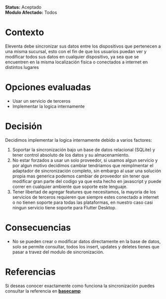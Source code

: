 **Status:** Aceptado
<br>
**Modulo Afectado:** Todos

# Contexto

Eleventa debe sincronizar sus datos entre los dispositivos que pertenecen a una misma sucursal, esto con el fin de
que los usuarios puedan ver y modificar todos sus datos en cualquier dispositivo, ya sea que se encuentren en la misma
localización fisica o conectados a internet en distintos lugares

# Opciones evaluadas

- Usar un servicio de terceros
- Implementar la logica internamente

# Decisión

Decidimos implementar la logica internamente debido a varios factores:

1. Soportar la sincronización bajo un base de datos relacional (SQLite) y tener control absoluto de los datos y su almacenamiento.
2. No estar forzados a usar un solo proveedor, si usamos algun servicio y por algun motivo decidimos cambiar tendriamos
que reimplmentar el adaptador de sincronización completo, sin embargo al usar una solución propia mas generica podemos
cambiar de proveedor sin tener que modificar gran parte del codigo ya que esta hecho en javascript y puede correr en 
cualquier ambiente que soporte este lenguaje.
3. Tener libertad de agregar features que necesitamos, la mayoria de los servicios de terceros requieren que siempre
estes conectado a internet o no tienen soporte para todas las plataformas, en nuestro caso casi ningun servicio
tiene soporte para Flutter Desktop.


# Consecuencias

- No se pueden crear o modificar datos directamente en la base de datos, solo se permite consultar, todos los insert,
updates y deletes tienes que pasar a travez del modulo de sincronización.


# Referencias

Si deseas conocer exactamente como funciona la sincronización puedes consultar la referencia en **[basecamp](https://3.basecamp.com/3077179/buckets/25852/messages/4211237591)**


